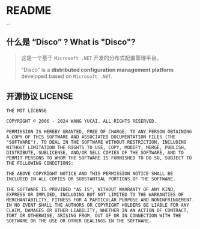 # README

<img src="D:\Repo\@me-disco\assets\git-repo.png" alt="git-repo" style="zoom:15%;" />

## 什么是 “Disco” ? What is "Disco"?

> 这是一个基于 `Microsoft .NET` 开发的分布式配置管理平台。
>
> "Disco" is a **distributed configuration management platform** developed based on `Microsoft .NET`.

## 开源协议 LICENSE

```
THE MIT LICENSE

COPYRIGHT © 2006 - 2024 WANG YUCAI. ALL RIGHTS RESERVED.

PERMISSION IS HEREBY GRANTED, FREE OF CHARGE, TO ANY PERSON OBTAINING A COPY OF THIS SOFTWARE AND ASSOCIATED DOCUMENTATION FILES (THE "SOFTWARE"), TO DEAL IN THE SOFTWARE WITHOUT RESTRICTION, INCLUDING WITHOUT LIMITATION THE RIGHTS TO USE, COPY, MODIFY, MERGE, PUBLISH, DISTRIBUTE, SUBLICENSE, AND/OR SELL COPIES OF THE SOFTWARE, AND TO PERMIT PERSONS TO WHOM THE SOFTWARE IS FURNISHED TO DO SO, SUBJECT TO THE FOLLOWING CONDITIONS:

THE ABOVE COPYRIGHT NOTICE AND THIS PERMISSION NOTICE SHALL BE INCLUDED IN ALL COPIES OR SUBSTANTIAL PORTIONS OF THE SOFTWARE.

THE SOFTWARE IS PROVIDED "AS IS", WITHOUT WARRANTY OF ANY KIND, EXPRESS OR IMPLIED, INCLUDING BUT NOT LIMITED TO THE WARRANTIES OF MERCHANTABILITY, FITNESS FOR A PARTICULAR PURPOSE AND NONINFRINGEMENT. IN NO EVENT SHALL THE AUTHORS OR COPYRIGHT HOLDERS BE LIABLE FOR ANY CLAIM, DAMAGES OR OTHER LIABILITY, WHETHER IN AN ACTION OF CONTRACT, TORT OR OTHERWISE, ARISING FROM, OUT OF OR IN CONNECTION WITH THE SOFTWARE OR THE USE OR OTHER DEALINGS IN THE SOFTWARE.
```

